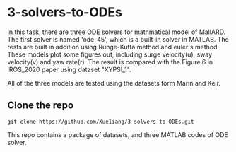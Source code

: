# 3-solvers-to-ODEs

In this task, there are three ODE solvers for mathmatical model of MallARD. The first solver is named 'ode-45', which is a built-in solver in MATLAB. The rests are built in addition using Runge-Kutta method and euler's method. These models plot some figures out, including surge velocity(u), sway velocity(v) and yaw rate(r). The result is compared with the Figure.6 in IROS_2020 paper using dataset "XYPSI_1".

All of the three models are tested using the datasets form Marin and Keir.

## Clone the repo

    git clone https://github.com/Xue1iang/3-solvers-to-ODEs.git

This repo contains a package of datasets, and three MATLAB codes of ODE solver.
